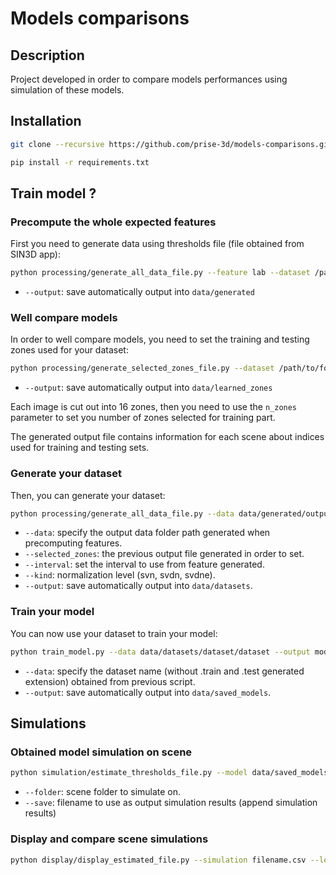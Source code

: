 # Models comparisons

## Description

Project developed in order to compare models performances using simulation of these models.

## Installation


```bash
git clone --recursive https://github.com/prise-3d/models-comparisons.git
```


```bash
pip install -r requirements.txt
```

## Train model ?


### Precompute the whole expected features
First you need to generate data using thresholds file (file obtained from SIN3D app):

```bash
python processing/generate_all_data_file.py --feature lab --dataset /path/to/folder --output output --thresholds file.csv
```

- `--output`: save automatically output into `data/generated`

### Well compare models
In order to well compare models, you need to set the training and testing zones used for your dataset:

```bash
python processing/generate_selected_zones_file.py --dataset /path/to/folder --n_zones 12 --output file --thresholds file.csv
```

- `--output`: save automatically output into `data/learned_zones`

Each image is cut out into 16 zones, then you need to use the `n_zones` parameter to set you number of zones selected for training part.

The generated output file contains information for each scene about indices used for training and testing sets.

### Generate your dataset

Then, you can generate your dataset:

```bash
python processing/generate_all_data_file.py --data data/generated/output --thresholds file.csv --selected_zones data/learned_zones/file --interval 0,40 --kind svdn --feature lab --output data/datasets/name
```

- `--data`: specify the output data folder path generated when precomputing features.
- `--selected_zones`: the previous output file generated in order to set.
- `--interval`: set the interval to use from feature generated.
- `--kind`: normalization level (svn, svdn, svdne).
- `--output`: save automatically output into `data/datasets`.

### Train your model

You can now use your dataset to train your model:

```bash
python train_model.py --data data/datasets/dataset/dataset --output modelv1 --choice svm_model
```

- `--data`: specify the dataset name (without .train and .test generated extension) obtained from previous script.
- `--output`: save automatically output into `data/saved_models`.

## Simulations


### Obtained model simulation on scene

```bash
python simulation/estimate_thresholds_file.py --model data/saved_models/modelv1.joblib --method lab --interval 0,40 --kind svdn --folder /path/to/scene --save filename.csv --label "Simulate modelv1"
```

- `--folder`: scene folder to simulate on.
- `--save`: filename to use as output simulation results (append simulation results)


### Display and compare scene simulations

```bash
python display/display_estimated_file.py --simulation filename.csv --learned_zones --data/learned_zones/file --scene /path/to/scene --thresholds file.csv
```

